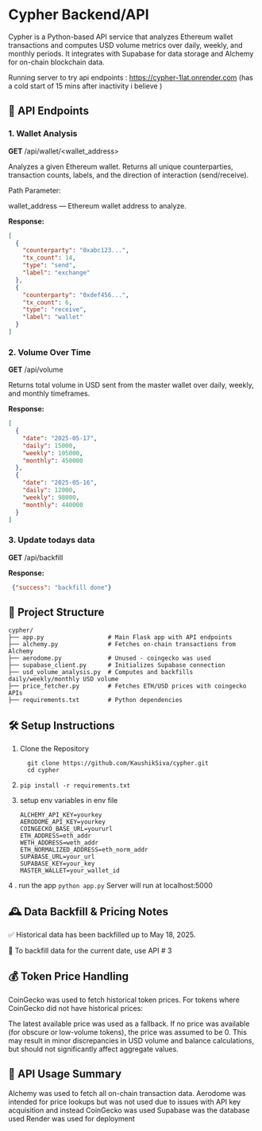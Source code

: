 # Cypher Backend/API

Cypher is a Python-based API service that analyzes Ethereum wallet transactions and computes USD volume metrics over daily, weekly, and monthly periods. It integrates with Supabase for data storage and Alchemy for on-chain blockchain data.

Running server to try api endpoints : https://cypher-1lat.onrender.com (has a cold start of 15 mins after inactivity i believe )

## 📌 API Endpoints


### 1. Wallet Analysis
**GET** /api/wallet/<wallet_address>

Analyzes a given Ethereum wallet. Returns all unique counterparties, transaction counts, labels, and the direction of interaction (send/receive).

Path Parameter:

wallet_address — Ethereum wallet address to analyze.

**Response:**
```json
[
  {
    "counterparty": "0xabc123...",
    "tx_count": 14,
    "type": "send",
    "label": "exchange"
  },
  {
    "counterparty": "0xdef456...",
    "tx_count": 6,
    "type": "receive",
    "label": "wallet"
  }
]

```


### 2. Volume Over Time
**GET** /api/volume

Returns total volume in USD sent from the master wallet over daily, weekly, and monthly timeframes.

**Response:**

```json
[
  {
    "date": "2025-05-17",
    "daily": 15000,
    "weekly": 105000,
    "monthly": 450000
  },
  {
    "date": "2025-05-16",
    "daily": 12000,
    "weekly": 98000,
    "monthly": 440000
  }
]
```

### 3. Update todays data

**GET** /api/backfill

**Response:**

```json
 {"success": "backfill done"}
```

## 📁 Project Structure

```
cypher/
├── app.py                  # Main Flask app with API endpoints
├── alchemy.py              # Fetches on-chain transactions from Alchemy
├── aerodome.py             # Unused - coingecko was used
├── supabase_client.py      # Initializes Supabase connection
├── usd_volume_analysis.py  # Computes and backfills daily/weekly/monthly USD volume
├── price_fetcher.py        # Fetches ETH/USD prices with coingecko APIs
├── requirements.txt        # Python dependencies
```

## 🛠️ Setup Instructions
  1. Clone the Repository
     ```
       git clone https://github.com/KaushikSiva/cypher.git
       cd cypher
     ```
  2. ```
     pip install -r requirements.txt
     ```
  3. setup env variables in env file
     ```
     ALCHEMY_API_KEY=yourkey
     AERODOME_API_KEY=yourkey
     COINGECKO_BASE_URL=yoururl
     ETH_ADDRESS=eth_addr
     WETH_ADDRESS=weth_addr
     ETH_NORMALIZED_ADDRESS=eth_norm_addr
     SUPABASE_URL=your_url
     SUPABASE_KEY=your_key
     MASTER_WALLET=your_wallet_id
     ```

4 . run the app
    ```
     python app.py
    ```
Server will run at localhost:5000


## 🕰️ Data Backfill & Pricing Notes
✅ Historical data has been backfilled up to May 18, 2025.

🔁 To backfill data for the current date, use API # 3

## 💰 Token Price Handling
CoinGecko was used to fetch historical token prices. For tokens where CoinGecko did not have historical prices:

The latest available price was used as a fallback.
If no price was available (for obscure or low-volume tokens), the price was assumed to be 0.
This may result in minor discrepancies in USD volume and balance calculations, but should not significantly affect aggregate values.

## 🔌 API Usage Summary
Alchemy was used to fetch all on-chain transaction data.
Aerodome was intended for price lookups but was not used due to issues with API key acquisition and instead CoinGecko was used
Supabase was the database used
Render was used for deployment

